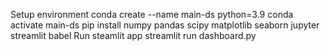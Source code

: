 Setup environment
	conda create --name main-ds python=3.9
	conda activate main-ds
	pip install numpy pandas scipy matplotlib seaborn jupyter streamlit babel
Run steamlit app
	streamlit run dashboard.py